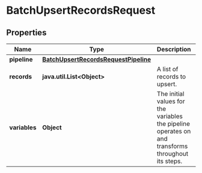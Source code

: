 

# BatchUpsertRecordsRequest

## Properties

Name | Type | Description | Notes
------------ | ------------- | ------------- | -------------
**pipeline** | [**BatchUpsertRecordsRequestPipeline**](BatchUpsertRecordsRequestPipeline.md) |  |  [optional]
**records** | **java.util.List&lt;Object&gt;** | A list of records to upsert. | 
**variables** | **Object** | The initial values for the variables the pipeline operates on and transforms throughout its steps. |  [optional]



